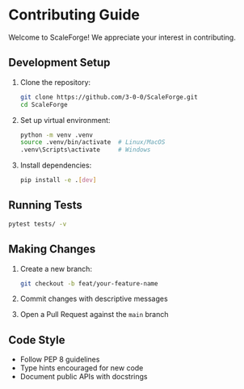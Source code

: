 

# Contributing Guide

Welcome to ScaleForge! We appreciate your interest in contributing.

## Development Setup

1. Clone the repository:
   ```bash
   git clone https://github.com/3-0-0/ScaleForge.git
   cd ScaleForge
   ```

2. Set up virtual environment:
   ```bash
   python -m venv .venv
   source .venv/bin/activate  # Linux/MacOS
   .venv\Scripts\activate     # Windows
   ```

3. Install dependencies:
   ```bash
   pip install -e .[dev]
   ```

## Running Tests

```bash
pytest tests/ -v
```

## Making Changes

1. Create a new branch:
   ```bash
   git checkout -b feat/your-feature-name
   ```

2. Commit changes with descriptive messages
3. Open a Pull Request against the `main` branch

## Code Style

- Follow PEP 8 guidelines
- Type hints encouraged for new code
- Document public APIs with docstrings

